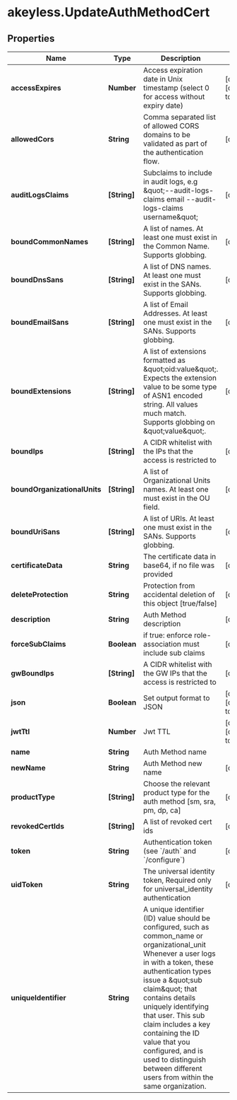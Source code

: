 # akeyless.UpdateAuthMethodCert

## Properties

Name | Type | Description | Notes
------------ | ------------- | ------------- | -------------
**accessExpires** | **Number** | Access expiration date in Unix timestamp (select 0 for access without expiry date) | [optional] [default to 0]
**allowedCors** | **String** | Comma separated list of allowed CORS domains to be validated as part of the authentication flow. | [optional] 
**auditLogsClaims** | **[String]** | Subclaims to include in audit logs, e.g \&quot;--audit-logs-claims email --audit-logs-claims username\&quot; | [optional] 
**boundCommonNames** | **[String]** | A list of names. At least one must exist in the Common Name. Supports globbing. | [optional] 
**boundDnsSans** | **[String]** | A list of DNS names. At least one must exist in the SANs. Supports globbing. | [optional] 
**boundEmailSans** | **[String]** | A list of Email Addresses. At least one must exist in the SANs. Supports globbing. | [optional] 
**boundExtensions** | **[String]** | A list of extensions formatted as \&quot;oid:value\&quot;. Expects the extension value to be some type of ASN1 encoded string. All values much match. Supports globbing on \&quot;value\&quot;. | [optional] 
**boundIps** | **[String]** | A CIDR whitelist with the IPs that the access is restricted to | [optional] 
**boundOrganizationalUnits** | **[String]** | A list of Organizational Units names. At least one must exist in the OU field. | [optional] 
**boundUriSans** | **[String]** | A list of URIs. At least one must exist in the SANs. Supports globbing. | [optional] 
**certificateData** | **String** | The certificate data in base64, if no file was provided | [optional] 
**deleteProtection** | **String** | Protection from accidental deletion of this object [true/false] | [optional] 
**description** | **String** | Auth Method description | [optional] 
**forceSubClaims** | **Boolean** | if true: enforce role-association must include sub claims | [optional] 
**gwBoundIps** | **[String]** | A CIDR whitelist with the GW IPs that the access is restricted to | [optional] 
**json** | **Boolean** | Set output format to JSON | [optional] [default to false]
**jwtTtl** | **Number** | Jwt TTL | [optional] [default to 0]
**name** | **String** | Auth Method name | 
**newName** | **String** | Auth Method new name | [optional] 
**productType** | **[String]** | Choose the relevant product type for the auth method [sm, sra, pm, dp, ca] | [optional] 
**revokedCertIds** | **[String]** | A list of revoked cert ids | [optional] 
**token** | **String** | Authentication token (see &#x60;/auth&#x60; and &#x60;/configure&#x60;) | [optional] 
**uidToken** | **String** | The universal identity token, Required only for universal_identity authentication | [optional] 
**uniqueIdentifier** | **String** | A unique identifier (ID) value should be configured, such as common_name or organizational_unit Whenever a user logs in with a token, these authentication types issue a \&quot;sub claim\&quot; that contains details uniquely identifying that user. This sub claim includes a key containing the ID value that you configured, and is used to distinguish between different users from within the same organization. | 


